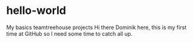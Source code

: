 # hello-world
My basics teamtreehouse projects
Hi there
Dominik here, this is my first time at GitHub so I need some time to catch all up. 
